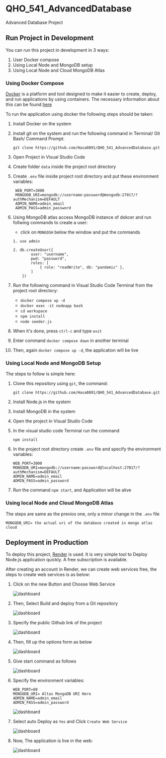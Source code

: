 # QHO_541_AdvancedDatabase
Advanced Database Project

## Run Project in Development

You can run this project in development in 3 ways:

1. User Docker compose
2. Using Local Node and MongoDB setup
3. Using Local Node and Cloud MongoDB Atlas

### Using Docker Compose

[Docker](https://www.docker.com/) is a platform and tool designed to make it easier to create, deploy, and run applications by using containers. The necessary information about this can be found [here](https://docs.docker.com/get-started/overview/)

To run the application using docker the following steps should be taken:

1. Install Docker on the system
2. Install git on the system and run the following command in Terminal/ Git Bash/ Command Prompt:
   
   `git clone https://github.com/Hasa0891/QHO_541_AdvancedDatabase.git`

3. Open Project in Visual Studio Code
4. Create folder `data` inside the project root directory
5. Create `.env` file inside project root directory and put these environment variables:
   ```
    WEB_PORT=3000
    MONGODB_URI=mongodb://username:password@mongodb:27017/?authMechanism=DEFAULT
    ADMIN_NAME=admin_email
    ADMIN_PASS=admin_password
   ```

6. Using MongoDB atlas access MongoDB instance of dokcer and run follwing commands to create a user:

    - click on `MONGOSH` below the window and put the commands
    ```
    1. use admin

    2. db.createUser({
            user: "username",
            pwd: "password",
            roles: [
                { role: "readWrite", db: "pandemic" },
            ]
        })
    ```

7. Run the following command in Visual Studio Code Terminal from the project root directory:
   
   - `docker compose up -d`
   - `docker exec -it nodeapp bash`
   - `cd workspace`
   - `npm install`
   - `node seeder.js`

8. When it's done, press `ctrl-c` and type `exit`
9. Enter command `docker compose down` in another terminal
10. Then, again `docker compose up -d`, the application will be live

### Using Local Node and MongoDB Setup

The steps to follow is simple here:

1. Clone this repository using `git`, the command:
   
    `git clone https://github.com/Hasa0891/QHO_541_AdvancedDatabase.git`

2. Install Node.js in the system
3. Install MongoDB in the system
4. Open the project in Visual Studio Code
5. In the visual studio code Terminal run the command 

    `npm install`

6. In the project root directory create `.env` file and specify the environment variables:

    ```
    WEB_PORT=3000
    MONGODB_URI=mongodb://username:password@localhost:27017/?authMechanism=DEFAULT
    ADMIN_NAME=admin_email
    ADMIN_PASS=admin_password
   ```

7. Run the command `npm start`, and Application will be alive

### Using local Node and Cloud MongoDB Atlas

The steps are same as the previos one, only a minor change in the `.env` file

```
MONGODB_URI= the actual uri of the database created in mongo atlas cloud
```

## Deployment in Production

To deploy this project, [Render](https://dashboard.render.com/) is used. It is very simple tool to Deploy Node.js application quickly. A free subscription is available.

After creating an account in Render, we can create web services free, the steps to create web services is as below:

1. Click on the new Button and Choose Web Service
   
   ![dashboard](public/photos/report/01.png)

2. Then, Select Build and deploy from a Git repository 

   ![dashboard](public/photos/report/02.png)

3. Specify the public Github link of the project

   ![dashboard](public/photos/report/03.png)

4. Then, fill up the options form as below 

   ![dashboard](public/photos/report/04.png)

5. Give start command as follows

   ![dashboard](public/photos/report/05.png)

6. Specify the environment variables:

    ```
    WEB_PORT=80
    MONGODB_URI= Altas MongoDB URI Here
    ADMIN_NAME=admin_email
    ADMIN_PASS=admin_password
    ```

   ![dashboard](public/photos/report/06.png)
7. Select auto Deploy as `Yes` and Click `Create Web Service`

   ![dashboard](public/photos/report/07.png)

8. Now, The application is live in the web: 

   ![dashboard](public/photos/report/08.png)
